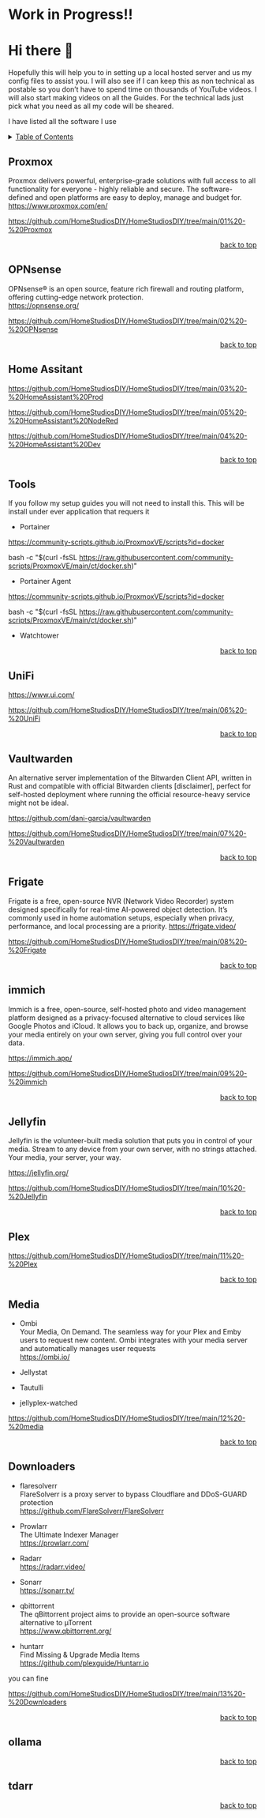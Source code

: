 # Work in Progress!!

<a id="readme_top"></a>
# Hi there 👋

Hopefully this will help you to in setting up a local hosted server and us my config files to assist you. I will also see if I can keep this as non technical as postable so you don’t have to spend time on thousands of YouTube videos. I will also start making videos on all the Guides. For the technical lads just pick what you need as all my code will be sheared. 


I have listed all the software I use 



<details>
<summary><u>Table of Contents</u></summary>

+ <a href="#Proxmox">Proxmox</a>

+ <a href="#OPNsense">OPNsense</a>

+ <a href="#Home_Assitant">Home Assitant</a>

+ <a href="#Tools">Tools</a>
	+ <a href="#Portainer">Portainer</a>
	+ <a href="#Portainer_Agent">Portainer Agent</a>
	+ <a href="#Watchtower">Watchtower</a>

+ <a href="#Unifi">Unifi</a>
	
+ <a href="#Vaultwarden">Vaultwarden</a>
	
+ <a href="#Frigate">Frigate</a>
	
+ <a href="#immich">immich</a>
		
+ <a href="#Jellyfin">Jellyfin</a>
		
+ <a href="#Plex">Plex</a>
		
+ <a href="#Media">Media</a>
	+ <a href="#Ombi">Ombi</a>
	+ <a href="#Jellystat">Jellystat</a>
	+ <a href="#Tautulli">Tautulli</a>
	+ <a href="#jellyplex_watched">jellyplex-watched</a>
	
+ <a href="#Downloaders">Downloaders</a>
	+ <a href="#flaresolverr">flaresolverr</a>
	+ <a href="#prowlarr">prowlarr</a>
	+ <a href="#Radarr">Radarr</a>
	+ <a href="#Sonarr">Sonarr</a>
	+ <a href="#qbittorrent">qbittorrent</a>
	+ <a href="#huntarr">huntarr</a>
	
+ <a href="#ollama">ollama</a>

+ <a href="#tdarr">tdarr</a>

	
</details>  
  
  

<a id="Proxmox"></a>
## Proxmox

Proxmox delivers powerful, enterprise-grade solutions with full access to all functionality for everyone - highly reliable and secure.
The software-defined and open platforms are easy to deploy, manage and budget for.  
https://www.proxmox.com/en/




https://github.com/HomeStudiosDIY/HomeStudiosDIY/tree/main/01%20-%20Proxmox




<p align="right"><a href="#readme_top">back to top</a></p>

<a id="OPNsense"></a>
## OPNsense

OPNsense® is an open source, feature rich firewall and routing platform, offering cutting-edge network protection.  
https://opnsense.org/


https://github.com/HomeStudiosDIY/HomeStudiosDIY/tree/main/02%20-%20OPNsense


<p align="right"><a href="#readme_top">back to top</a></p>


<a id="Home_Assistant"></a>
## Home Assitant






https://github.com/HomeStudiosDIY/HomeStudiosDIY/tree/main/03%20-%20HomeAssistant%20Prod


https://github.com/HomeStudiosDIY/HomeStudiosDIY/tree/main/05%20-%20HomeAssistant%20NodeRed


https://github.com/HomeStudiosDIY/HomeStudiosDIY/tree/main/04%20-%20HomeAssistant%20Dev



<p align="right"><a href="#readme_top">back to top</a></p>

<a id="Tools"></a>
## Tools

If you follow my setup guides you will not need to install this. This will be install under ever application that requers it


<a id="Portainer"></a>
+ Portainer


https://community-scripts.github.io/ProxmoxVE/scripts?id=docker


bash -c "$(curl -fsSL https://raw.githubusercontent.com/community-scripts/ProxmoxVE/main/ct/docker.sh)"


<a id="Portainer_Agent"></a>
+ Portainer Agent

https://community-scripts.github.io/ProxmoxVE/scripts?id=docker


bash -c "$(curl -fsSL https://raw.githubusercontent.com/community-scripts/ProxmoxVE/main/ct/docker.sh)"

<a id="Watchtower"></a>
+ Watchtower


<p align="right"><a href="#readme_top">back to top</a></p>


<a id="UniFi"></a>
## UniFi

https://www.ui.com/





https://github.com/HomeStudiosDIY/HomeStudiosDIY/tree/main/06%20-%20UniFi



<p align="right"><a href="#readme_top">back to top</a></p>

<a id="Vaultwarden"></a>
## Vaultwarden

An alternative server implementation of the Bitwarden Client API, written in Rust and compatible with official Bitwarden clients [disclaimer], perfect for self-hosted deployment where running the official resource-heavy service might not be ideal.

https://github.com/dani-garcia/vaultwarden


https://github.com/HomeStudiosDIY/HomeStudiosDIY/tree/main/07%20-%20Vaultwarden



<p align="right"><a href="#readme_top">back to top</a></p>


<a id="Frigate"></a>
## Frigate

Frigate is a free, open-source NVR (Network Video Recorder) system designed specifically for real-time AI-powered object detection. It’s commonly used in home automation setups, especially when privacy, performance, and local processing are a priority.
https://frigate.video/


https://github.com/HomeStudiosDIY/HomeStudiosDIY/tree/main/08%20-%20Frigate


<p align="right"><a href="#readme_top">back to top</a></p>

<a id="immich"></a>
## immich

Immich is a free, open-source, self-hosted photo and video management platform designed as a privacy-focused alternative to cloud services like Google Photos and iCloud. It allows you to back up, organize, and browse your media entirely on your own server, giving you full control over your data.



https://immich.app/




https://github.com/HomeStudiosDIY/HomeStudiosDIY/tree/main/09%20-%20immich



<p align="right"><a href="#readme_top">back to top</a></p>

<a id="Jellyfin"></a>
## Jellyfin

Jellyfin is the volunteer-built media solution that puts you in control of your media. Stream to any device from your own server, with no strings attached. Your media, your server, your way.

https://jellyfin.org/



https://github.com/HomeStudiosDIY/HomeStudiosDIY/tree/main/10%20-%20Jellyfin

<p align="right"><a href="#readme_top">back to top</a></p>

## Plex




https://github.com/HomeStudiosDIY/HomeStudiosDIY/tree/main/11%20-%20Plex


<p align="right"><a href="#readme_top">back to top</a></p>

<a id="Media"></a>
## Media


+ Ombi  
Your Media, On Demand.
The seamless way for your Plex and Emby users to request new content. Ombi integrates with your media server and automatically manages user requests  
https://ombi.io/

+ Jellystat

+ Tautulli


+ jellyplex-watched








https://github.com/HomeStudiosDIY/HomeStudiosDIY/tree/main/12%20-%20media


<p align="right"><a href="#readme_top">back to top</a></p>


<a id="Downloaders"></a>
## Downloaders

<a id="Downloaders"></a>
+ flaresolverr  
FlareSolverr is a proxy server to bypass Cloudflare and DDoS-GUARD protection  
https://github.com/FlareSolverr/FlareSolverr

<a id="Downloaders"></a>
+ Prowlarr  
The Ultimate Indexer Manager  
https://prowlarr.com/

<a id="Downloaders"></a>
+ Radarr  
https://radarr.video/

<a id="Downloaders"></a>
+ Sonarr  
https://sonarr.tv/

<a id="Downloaders"></a>
+ qbittorrent  
The qBittorrent project aims to provide an open-source software alternative to µTorrent  
https://www.qbittorrent.org/

<a id="Downloaders"></a>
+ huntarr  
Find Missing & Upgrade Media Items  
https://github.com/plexguide/Huntarr.io

you can fine 

https://github.com/HomeStudiosDIY/HomeStudiosDIY/tree/main/13%20-%20Downloaders



<p align="right"><a href="#readme_top">back to top</a></p>


<a id="ollama"></a>
## ollama






<p align="right"><a href="#readme_top">back to top</a></p>


<a id="tdarr"></a>
## tdarr


<p align="right"><a href="#readme_top">back to top</a></p>









<!--
**HomeStudiosDIY/HomeStudiosDIY** is a ✨ _special_ ✨ repository because its `README.md` (this file) appears on your GitHub profile.

Here are some ideas to get you started:

- 🔭 I’m currently working on ...
- 🌱 I’m currently learning ...
- 👯 I’m looking to collaborate on ...
- 🤔 I’m looking for help with ...
- 💬 Ask me about ...
- 📫 How to reach me: ...
- 😄 Pronouns: ...
- ⚡ Fun fact: ...
-->

